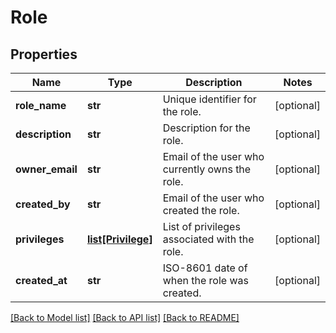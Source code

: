 # Role

## Properties
Name | Type | Description | Notes
------------ | ------------- | ------------- | -------------
**role_name** | **str** | Unique identifier for the role. | [optional] 
**description** | **str** | Description for the role. | [optional] 
**owner_email** | **str** | Email of the user who currently owns the role. | [optional] 
**created_by** | **str** | Email of the user who created the role. | [optional] 
**privileges** | [**list[Privilege]**](Privilege.md) | List of privileges associated with the role. | [optional] 
**created_at** | **str** | ISO-8601 date of when the role was created. | [optional] 

[[Back to Model list]](../README.md#documentation-for-models) [[Back to API list]](../README.md#documentation-for-api-endpoints) [[Back to README]](../README.md)


